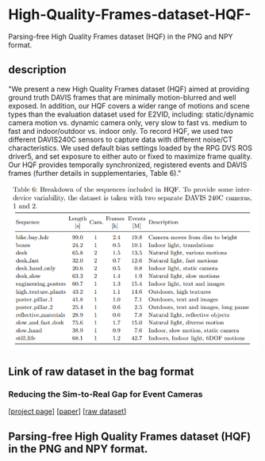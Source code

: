 # High-Quality-Frames-dataset-HQF-
Parsing-free High Quality Frames dataset (HQF) in the PNG and NPY format.
 
## description
"We present a new High Quality Frames dataset (HQF) aimed at providing ground truth DAVIS frames that are minimally motion-blurred and well exposed. In addition, our HQF covers a wider range of motions and scene types than the evaluation dataset used for E2VID, including: static/dynamic camera motion vs. dynamic camera only, very slow to fast vs. medium to fast and indoor/outdoor vs. indoor only. To record HQF, we used two different DAVIS240C sensors to capture data with different noise/CT characteristics. We used default bias settings loaded
by the RPG DVS ROS driver5, and set exposure to either auto or fixed to maximize frame quality. Our HQF provides temporally synchronized, registered events and DAVIS frames (further details in supplementaries, Table 6)."

![Eg1](./figures/1.png)

## Link of raw dataset in the bag format 
### Reducing the Sim-to-Real Gap for Event Cameras
[[project page](https://timostoff.github.io/20ecnn)] [[paper](https://arxiv.org/pdf/2003.09078.pdf)] [[raw dataset](https://drive.google.com/drive/folders/18Xdr6pxJX0ZXTrXW9tK0hC3ZpmKDIt6_)]

## Parsing-free High Quality Frames dataset (HQF) in the PNG and NPY format.


